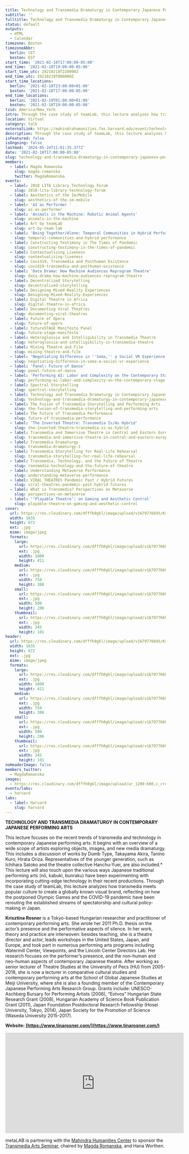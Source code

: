 ```yaml
---
title: Technology and Transmedia Dramaturgy in Contemporary Japanese Performing Arts
subtitle: ''
fulltitle: Technology and Transmedia Dramaturgy in Contemporary Japanese Performing Arts
status: default
outputs:
  - HTML
  - Calendar
timezone: Boston
timezoneAbbr:
  berlin: CET
  boston: EST
start_time: '2021-02-18T17:00:00-05:00'
end_time: '2021-02-18T19:00:00-05:00'
start_time_utc: 20210218T220000Z
end_time_utc: 20210219T000000Z
start_time_locations:
  berlin: '2021-02-18T23:00:00+01:00'
  boston: '2021-02-18T17:00:00-05:00'
end_time_locations:
  berlin: '2021-02-19T01:00:00+01:00'
  boston: '2021-02-18T19:00:00-05:00'
tzid: America/New_York
intro: Through the case study of teamLab, this lecture analyzes how transmedia meets popular culture to create a globally known visual brand, reflecting on how the postponed Olympic Games and the COVID-19 pandemic have been rerouting the established streams of spectatorship and cultural policy making in Japan.
location: Virtual
category: talk
externalLink: https://mahindrahumanities.fas.harvard.edu/event/technology-and-transmedia-dramaturgy-contemporary-japanese-performing-arts
description: Through the case study of teamLab, this lecture analyzes how transmedia meets popular culture to create a globally known visual brand, reflecting on how the…
isFeatured: false
isOngoing: false
lastmod: '2024-05-24T11:01:35.377Z'
date: '2021-02-18T17:00:00-05:00'
slug: technology-and-transmedia-dramaturgy-in-contemporary-japanese-performing-arts
members:
  - label: Magda Romanska
    slug: magda-romanska
    twitter: MagdaRomanska
events:
  - label: 2018 LITA Library Technology Forum
    slug: 2018-lita-library-technology-forum
  - label: Aesthetics of the Im/Mobile
    slug: aesthetics-of-the-im-mobile
  - label: 'AI as Performer '
    slug: ai-as-performer
  - label: 'Animals in the Machine: Robotic Animal Agents'
    slug: animals-in-the-machine
  - label: Art by teamLab
    slug: art-by-team-lab
  - label: 'Being Together/Alone: Temporal Communities in Hybrid Performances'
    slug: temporal-communities-and-hybrid-performance
  - label: Constructing Testimony in The Times of Pandemic
    slug: constructing-testimony-in-the-times-of-pandemic
  - label: Contextualizing Liveness
    slug: contextualizing-liveness
  - label: Covid19, Transmedia and Posthuman Existence
    slug: covid19-transmedia-and-posthuman-existence
  - label: 'Data Drama: How Machine Audiences Reprogram Theatre'
    slug: data-drama-how-machine-audiences-reprogram-theatre
  - label: Decentralized Storytelling
    slug: decentralized-storytelling
  - label: Designing Mixed-Reality Experiences
    slug: Designing-Mixed-Reality-Experiences
  - label: Digital Theatre in Africa
    slug: digital-theatre-in-africa
  - label: Documenting Viral Theatres
    slug: documenting-viral-theatres
  - label: Future of Opera
    slug: future-of-opera
  - label: futureSTAGE Manifesto Panel
    slug: future-stage-manifesto
  - label: Heteroglossia and Intelligibility in Transmedia Theatre
    slug: heteroglossia-and-intelligibility-in-transmedia-theatre
  - label: Mixing Theatre and Film
    slug: mixing-theatre-and-film
  - label: 'Negotiating Difference in ''Soma,'' a Social VR Experience '
    slug: negotiating-difference-in-soma-a-social-vr-experience
  - label: 'Panel: Future of Dance'
    slug: panel-future-of-dance
  - label: 'Performing AI: Labor and Complexity on the Contemporary Stage'
    slug: performing-ai-labor-and-complexity-on-the-contemporary-stage
  - label: Spectral Storytelling
    slug: spectral-storytelling
  - label: Technology and Transmedia Dramaturgy in Contemporary Japanese Performing Arts
    slug: technology-and-transmedia-dramaturgy-in-contemporary-japanese-performing-arts
  - label: The Fusion of Transmedia Storytelling and Performing Arts
    slug: the-fusion-of-transmedia-storytelling-and-performing-arts
  - label: The Future of Transmedia Performance
    slug: future-of-transmedia-performance
  - label: 'The Inverted Theatre: Transmedia Is/As Hybrid'
    slug: the-inverted-theatre-transmedia-is-as-hybrid
  - label: Transmedia and Immersive Theatre in Central and Eastern Europe
    slug: transmedia-and-immersive-theatre-in-central-and-eastern-europe
  - label: Transmedia Dramaturgy
    slug: transmedia-dramaturgy-1
  - label: Transmedia Storytelling for Real-Life Rehearsal
    slug: transmedia-storytelling-for-real-life-rehearsal
  - label: Transmedia, Technology, and the Future of Theatre
    slug: ransmedia-technology-and-the-future-of-theatre
  - label: Understanding Metaverse Performance
    slug: understanding-metaverse-performance
  - label: VIRAL THEATRES Pandemic Past / Hybrid Futures
    slug: viral-theatres-pandemic-past-hybrid-futures
  - label: What is Transmedia? Perspectives on Metaverse
    slug: perspectives-on-metaverse
  - label: '‘Playable Theatre’: on Gaming and Aesthetic Control'
    slug: playable-theatre-on-gaming-and-aesthetic-control
cover:
  url: https://res.cloudinary.com/dfffh0gkl/image/upload/v1679776695/Krisztina_Rosner_bw_65619bbe72.jpg
  width: 1635
  height: 672
  ext: .jpg
  mime: image/jpeg
  formats:
    large:
      url: https://res.cloudinary.com/dfffh0gkl/image/upload/v1679776696/large_Krisztina_Rosner_bw_65619bbe72.jpg
      ext: .jpg
      width: 1000
      height: 411
    medium:
      url: https://res.cloudinary.com/dfffh0gkl/image/upload/v1679776696/medium_Krisztina_Rosner_bw_65619bbe72.jpg
      ext: .jpg
      width: 750
      height: 308
    small:
      url: https://res.cloudinary.com/dfffh0gkl/image/upload/v1679776697/small_Krisztina_Rosner_bw_65619bbe72.jpg
      ext: .jpg
      width: 500
      height: 206
    thumbnail:
      url: https://res.cloudinary.com/dfffh0gkl/image/upload/v1679776696/thumbnail_Krisztina_Rosner_bw_65619bbe72.jpg
      ext: .jpg
      width: 245
      height: 101
header:
  url: https://res.cloudinary.com/dfffh0gkl/image/upload/v1679776695/Krisztina_Rosner_bw_65619bbe72.jpg
  width: 1635
  height: 672
  ext: .jpg
  mime: image/jpeg
  formats:
    large:
      url: https://res.cloudinary.com/dfffh0gkl/image/upload/v1679776696/large_Krisztina_Rosner_bw_65619bbe72.jpg
      ext: .jpg
      width: 1000
      height: 411
    medium:
      url: https://res.cloudinary.com/dfffh0gkl/image/upload/v1679776696/medium_Krisztina_Rosner_bw_65619bbe72.jpg
      ext: .jpg
      width: 750
      height: 308
    small:
      url: https://res.cloudinary.com/dfffh0gkl/image/upload/v1679776697/small_Krisztina_Rosner_bw_65619bbe72.jpg
      ext: .jpg
      width: 500
      height: 206
    thumbnail:
      url: https://res.cloudinary.com/dfffh0gkl/image/upload/v1679776696/thumbnail_Krisztina_Rosner_bw_65619bbe72.jpg
      ext: .jpg
      width: 245
      height: 101
noHeaderImage: false
members_twitter:
  - MagdaRomanska
images:
  - https://res.cloudinary.com/dfffh0gkl/image/upload/ar_1200:600,c_crop/c_limit,h_1200,w_600/v1679776695/Krisztina_Rosner_bw_65619bbe72.jpg
events/labs:
  - harvard
labs:
  - label: Harvard
    slug: harvard
---
```

**TECHNOLOGY AND TRANSMEDIA DRAMATURGY IN CONTEMPORARY JAPANESE PERFORMING ARTS**

This lecture focuses on the recent trends of transmedia and technology in contemporary Japanese performing arts. It begins with an overview of a wide scope of artists exploring objects, images, and new media dramaturgy. This includes a discussion of works by Dumb Type, Takayama Akira, Tanino Kuro, Hirata Oriza. Representatives of the younger generation, such as Ichihara Satoko and the theatre collective Hanchu-Yuei, are also included.* This lecture will also touch upon the various ways Japanese traditional performing arts (nō, kabuki, bunraku) have been experimenting with incorporating cutting-edge technology in their recent productions. Through the case study of teamLab, this lecture analyzes how transmedia meets popular culture to create a globally known visual brand, reflecting on how the postponed Olympic Games and the COVID-19 pandemic have been rerouting the established streams of spectatorship and cultural policy-making in Japan.

**Krisztina Rosner** is a Tokyo-based Hungarian researcher and practitioner of contemporary performing arts. She wrote her 2011 Ph.D. thesis on the actor’s presence and the performative aspects of silence.  In her work, theory and practice are interwoven: besides teaching, she is a theatre director and actor, leads workshops in the United States, Japan, and Europe, and took part in numerous performing arts programs including Watermill Center, Viewpoints, and the Lincoln Center Directors Lab. Her research focuses on the performer’s presence, and the non-human and neo-human aspects of contemporary Japanese theatre. After working as senior lecturer of Theatre Studies at the University of Pecs (HU) from 2005-2018, she is now a lecturer in comparative cultural studies and contemporary performing arts at the School of Global Japanese Studies at Meiji University, where she is also a founding member of the Contemporary Japanese Performing Arts Research Group. Grants include: UNESCO-Aschberg Bursary for Performing Artists (2006), “Eotvos” Hungarian State Research Grant (2008), Hungarian Academy of Science Book Publication Grant (2011), Japan Foundation Postdoctoral Research Fellowship (Hosei University, Tokyo, 2014), Japan Society for the Promotion of Science (Waseda University 2015-2017). 

**Website: [https://www.tinarosner.com/](https://www.tinarosner.com/)**

<iframe width="560" height="315" src="https://www.youtube.com/embed/6Tkn0nZ6skA" title="YouTube video player" frameborder="0" allow="accelerometer; autoplay; clipboard-write; encrypted-media; gyroscope; picture-in-picture; web-share" allowfullscreen></iframe>

metaLAB is partnering with the [Mahindra Humanities Center](https://mahindrahumanities.fas.harvard.edu/transmedia-arts) to sponsor the [Transmedia Arts Seminar]( https://mlml.io/p/transmedia-arts-seminar/), chaired by [Magda Romanska]( https://mlml.io/m/magda-romanska/), and Hana Worthen.
